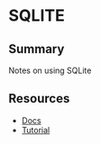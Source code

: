 # SQLITE

## Summary

Notes on using SQLite

## Resources

- [Docs](https://www.sqlite.org/docs.html)
- [Tutorial](https://www.sqlitetutorial.net/)

